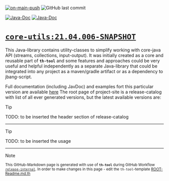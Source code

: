 [![on-main-push](https://github.com/krm-demo/core-utils/actions/workflows/on-main-push.yml/badge.svg)](https://github.com/krm-demo/core-utils/actions/workflows/on-main-push.yml)
![GitHub last commit](https://img.shields.io/github/last-commit/krm-demo/core-utils)

[![Java-Doc](https://img.shields.io/badge/GH--Pages-core--utils.x.y.z-blue)](https://krm-demo.github.io/core-utils/)
[![Java-Doc](https://img.shields.io/badge/GH--Pages-core--utils.x.y.z.SNAPSHOT-blue)](https://krm-demo.github.io/core-utils/)

# <u>`core-utils:21.04.006-SNAPSHOT`</u>

This Java-library contains utility-classes to simplify working with core-java API (streams, collections, input-output).
It was initially created as a core and reusable part of **`th-tool`** and some features and approaches could be
very useful and helpful independently as a separate Java-library that could be integrated into any project
as a maven/gradle artifact or as a dependency to jbang-script.

Full documentation (including JavDoc) and examples fort this particular version are available [here]()
The root page of project-site is a release-catalog with list of all ever generated versions,
but the latest available versions are:
> [!TIP]
> TODO: to be inserted the header section of  release-catalog

---

> [!TIP]
> TODO: to be inserted the usage

---

> [!NOTE]
> <small>This GitHub-Markdown page is generated with use of **`th-tool`** 
> during GitHub Workflow [`release-internal`](https://github.com/krm-demo/core-utils/actions/runs/18151753417).
> In order to make changes in this page - edit the `th-tool`-template 
> [ROOT-Readme.md.th](https://github.com/krm-demo/core-utils/blob/main/.github/th-templates/ROOT-Readme.md.th)</small>
